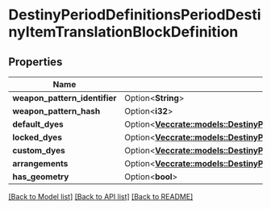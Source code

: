 # DestinyPeriodDefinitionsPeriodDestinyItemTranslationBlockDefinition

## Properties

Name | Type | Description | Notes
------------ | ------------- | ------------- | -------------
**weapon_pattern_identifier** | Option<**String**> |  | [optional]
**weapon_pattern_hash** | Option<**i32**> |  | [optional]
**default_dyes** | Option<[**Vec<crate::models::DestinyPeriodDyeReference>**](Destiny.DyeReference.md)> |  | [optional]
**locked_dyes** | Option<[**Vec<crate::models::DestinyPeriodDyeReference>**](Destiny.DyeReference.md)> |  | [optional]
**custom_dyes** | Option<[**Vec<crate::models::DestinyPeriodDyeReference>**](Destiny.DyeReference.md)> |  | [optional]
**arrangements** | Option<[**Vec<crate::models::DestinyPeriodDefinitionsPeriodDestinyGearArtArrangementReference>**](Destiny.Definitions.DestinyGearArtArrangementReference.md)> |  | [optional]
**has_geometry** | Option<**bool**> |  | [optional]

[[Back to Model list]](../README.md#documentation-for-models) [[Back to API list]](../README.md#documentation-for-api-endpoints) [[Back to README]](../README.md)


